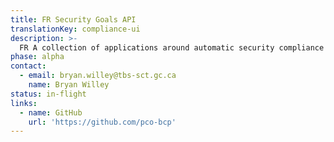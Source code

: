 ```yaml
---
title: FR Security Goals API
translationKey: compliance-ui
description: >-
  FR A collection of applications around automatic security compliance reporting for a Kubernetes instance. With this collection of tools a developer can write programatic rules that can be checked continuously to ensure that the security rules are being respected with each release of code. This tool allows for an agile approach to security reducing the need for manual checks at the end of a project lifecycle. 
phase: alpha
contact:
  - email: bryan.willey@tbs-sct.gc.ca
    name: Bryan Willey
status: in-flight
links:
  - name: GitHub
    url: 'https://github.com/pco-bcp'
---
```


